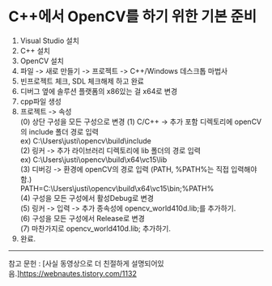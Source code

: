 # C++에서 OpenCV를 하기 위한 기본 준비

  1. Visual Studio 설치
  2. C++ 설치
  3. OpenCV 설치
  4. 파일 -> 새로 만들기 -> 프로젝트 -> C++/Windows 데스크톱 마법사
  5. 빈프로젝트 체크, SDL 체크해제 하고 완료
  6. 디버그 옆에 솔루션 플랫폼의 x86있는 걸 x64로 변경
  7. cpp파일 생성
  8. 프로젝트 -> 속성  
    (0) 상단 구성을 모든 구성으로 변경
    (1) C/C++ -> 추가 포함 디렉토리에 openCV의 include 폴더 경로 입력 <br> ex) C:\Users\justi\opencv\build\include<br>
    (2) 링커 -> 추가 라이브러리 디렉토리에 lib 폴더의 경로 입력 <br> ex) C:\Users\justi\opencv\build\x64\vc15\lib<br>
    (3) 디버깅 -> 환경에 openCV의 경로 입력 (PATH, %PATH%는 직접 입력해야함.) <br>PATH=C:\Users\justi\opencv\build\x64\vc15\bin;%PATH%<br>
    (4) 구성을 모든 구성에서 활성Debug로 변경<br>
    (5) 링커 -> 입력 -> 추가 종속성에 opencv_world410d.lib;를 추가하기.<br>
    (6) 구성을 모든 구성에서 Release로 변경<br>
    (7) 마찬가지로 opencv_world410d.lib; 추가하기.<br>
  9. 완료.
    
* * *
참고 문헌 : 
[사실 동영상으로 더 친절하게 설명되어있음.]https://webnautes.tistory.com/1132
